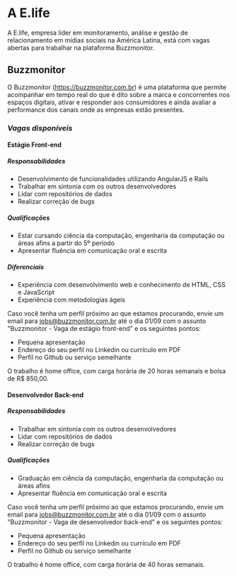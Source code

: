 # A E.life
A E.life, empresa líder em monitoramento, análise e gestão de relacionamento em mídias sociais na América Latina, está com vagas abertas para trabalhar na plataforma Buzzmonitor.

## Buzzmonitor
O Buzzmonitor (https://buzzmonitor.com.br) é uma plataforma que permite acompanhar em tempo real do que é dito sobre a marca e concorrentes nos espaços digitais, ativar e responder aos consumidores e ainda avaliar a performance dos canais onde as empresas estão presentes.

### _Vagas disponíveis_

#### Estágio Front-end

##### Responsabilidades
* Desenvolvimento de funcionalidades utilizando AngularJS e Rails
* Trabalhar em sintonia com os outros desenvolvedores
* Lidar com repositórios de dados
* Realizar correção de bugs

##### Qualificações
* Estar cursando ciência da computação, engenharia da computação ou áreas afins a partir do 5º período
* Apresentar fluência em comunicação oral e escrita

##### Diferenciais
* Experiência com desenvolvimento web e conhecimento de HTML, CSS e JavaScript
* Experiência com metodologias ágeis

Caso você tenha um perfil próximo ao que estamos procurando, envie um email para jobs@buzzmonitor.com.br até o dia 01/09 com o assunto "Buzzmonitor - Vaga de estágio front-end" e os seguintes pontos:

* Pequena apresentação
* Endereço do seu perfil no Linkedin ou currículo em PDF
* Perfil no Github ou serviço semelhante

O trabalho é home office, com carga horária de 20 horas semanais e bolsa de R$ 850,00.

#### Desenvolvedor Back-end

##### Responsabilidades
* Trabalhar em sintonia com os outros desenvolvedores
* Lidar com repositórios de dados
* Realizar correção de bugs

##### Qualificações
* Graduação em ciência da computação, engenharia da computação ou áreas afins
* Apresentar fluência em comunicação oral e escrita

Caso você tenha um perfil próximo ao que estamos procurando, envie um email para jobs@buzzmonitor.com.br até o dia 01/09 com o assunto "Buzzmonitor - Vaga de desenvolvedor back-end" e os seguintes pontos:

* Pequena apresentação
* Endereço do seu perfil no Linkedin ou currículo em PDF
* Perfil no Github ou serviço semelhante

O trabalho é home office, com carga horária de 40 horas semanais.
